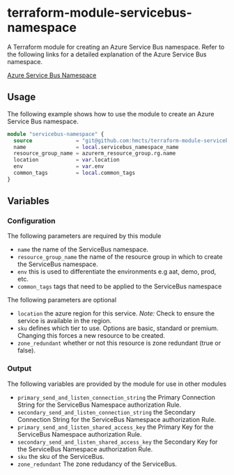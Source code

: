 # terraform-module-servicebus-namespace

A Terraform module for creating an Azure Service Bus namespace.
Refer to the following links for a detailed explanation of the Azure Service Bus namespace.

[Azure Service Bus Namespace](https://docs.microsoft.com/en-us/azure/service-bus-messaging/service-bus-messaging-overview) <br />

## Usage

The following example shows how to use the module to create an Azure Service Bus namespace.

```terraform
module "servicebus-namespace" {
  source              = "git@github.com:hmcts/terraform-module-servicebus-namespace?ref=servicebus_tf"
  name                = local.servicebus_namespace_name
  resource_group_name = azurerm_resource_group.rg.name
  location            = var.location
  env                 = var.env
  common_tags         = local.common_tags
}
```

## Variables

### Configuration

The following parameters are required by this module

- `name` the name of the ServiceBus namespace.
- `resource_group_name` the name of the resource group in which to create the ServiceBus namespace.
- `env` this is used to differentiate the environments e.g aat, demo, prod, etc.
- `common_tags` tags that need to be applied to the ServiceBus namespace

The following parameters are optional

- `location` the azure region for this service. _Note:_ Check to ensure the service is available in the region.
- `sku` defines which tier to use. Options are basic, standard or premium. Changing this forces a new resource to be created.
- `zone_redundant` whether or not this resource is zone redundant (true or false).

### Output

The following variables are provided by the module for use in other modules

- `primary_send_and_listen_connection_string` the Primary Connection String for the ServiceBus Namespace authorization Rule.
- `secondary_send_and_listen_connection_string` the Secondary Connection String for the ServiceBus Namespace authorization Rule.
- `primary_send_and_listen_shared_access_key` the Primary Key for the ServiceBus Namespace authorization Rule.
- `secondary_send_and_listen_shared_access_key` the Secondary Key for the ServiceBus Namespace authorization Rule.
- `sku` the sku of the ServiceBus.
- `zone_redundant` The zone redudancy of the ServiceBus.